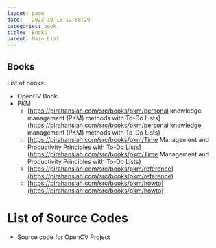 ```yaml
---
layout: page
date:   2023-10-18 12:58:29
categories: book
title:  Books
parent: Main List
---
```



## Books
List of books:

- OpenCV Book
- PKM
    - [https://pirahansiah.com/src/books/pkm/personal knowledge management (PKM) methods with To-Do Lists](https://pirahansiah.com/src/books/pkm/personal knowledge management (PKM) methods with To-Do Lists)
    - [https://pirahansiah.com/src/books/pkm/Time Management and Productivity Principles with To-Do Lists](https://pirahansiah.com/src/books/pkm/Time Management and Productivity Principles with To-Do Lists)
    - [https://pirahansiah.com/src/books/pkm/reference](https://pirahansiah.com/src/books/pkm/reference)
    - [https://pirahansiah.com/src/books/pkm/howto](https://pirahansiah.com/src/books/pkm/howto)



# List of Source Codes 

- Source code for OpenCV Project

